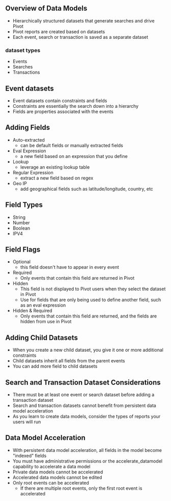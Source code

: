 ## Overview of Data Models
- Hierarchically structured datasets that generate searches and drive Pivot
- Pivot reports are created based on datasets
- Each event, search or transaction is saved as a separate dataset
### dataset types
- Events
- Searches
- Transactions
## Event datasets
- Event datasets contain constraints and fields
- Constraints are essentially the search down into a hierarchy
- Fields are properties associated with the events
## Adding Fields
- Auto-extracted 
    - can be default fields or manually extracted fields
- Eval Expression
    - a new field based on an expression that you define
- Lookup
    - leverage an existing lookup table
- Regular Expression
    - extract a new field based on regex
- Geo IP
    - add geographical fields such as latitude/longitude, country, etc
## Field Types
- String
- Number
- Boolean
- IPV4
## Field Flags
- Optional
    - this field doesn't have to appear in every event
- Required
    - Only events that contain this field are returned in Pivot
- Hidden
    - This field is not displayed to Pivot users when they select the dataset in Pivot
    - Use for fields that are only being used to define another field, such as an eval expression
- Hidden & Required
    - Only events that contain this field are returned, and the fields are hidden from use in  Pivot
## Adding Child Datasets
- When you create a new child dataset, you give it one or more additional constraints
- Child datasets inherit all fields from the parent events
- You can add more field to child datasets
## Search and Transaction Dataset Considerations
- There must be at least one event or search dataset before adding a transaction dataset
- Search and transaction datasets cannot benefit from persistent data model acceleration
- As you learn to create data models, consider the types of reports your users will run
## Data Model Acceleration
- With persistent data model acceleration, all fields in the model become "indexed"  fields
- You must have administrative permissions or the accelerate_datamodel capability to accelerate a data model
- Private data models cannot be accelerated
- Accelerated data models cannot be edited
- Only root events can be accelerated
    - If there are multiple root events, only the first root event is accelerated

